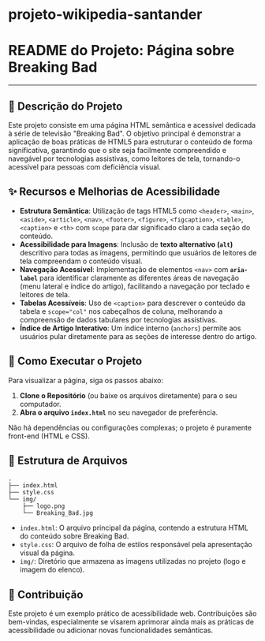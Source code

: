 # projeto-wikipedia-santander
# README do Projeto: Página sobre Breaking Bad

-----

## 📄 Descrição do Projeto

Este projeto consiste em uma página HTML semântica e acessível dedicada à série de televisão "Breaking Bad". O objetivo principal é demonstrar a aplicação de boas práticas de HTML5 para estruturar o conteúdo de forma significativa, garantindo que o site seja facilmente compreendido e navegável por tecnologias assistivas, como leitores de tela, tornando-o acessível para pessoas com deficiência visual.

## ✨ Recursos e Melhorias de Acessibilidade

  * **Estrutura Semântica**: Utilização de tags HTML5 como `<header>`, `<main>`, `<aside>`, `<article>`, `<nav>`, `<footer>`, `<figure>`, `<figcaption>`, `<table>`, `<caption>` e `<th>` com `scope` para dar significado claro a cada seção do conteúdo.
  * **Acessibilidade para Imagens**: Inclusão de **texto alternativo (`alt`)** descritivo para todas as imagens, permitindo que usuários de leitores de tela compreendam o conteúdo visual.
  * **Navegação Acessível**: Implementação de elementos `<nav>` com **`aria-label`** para identificar claramente as diferentes áreas de navegação (menu lateral e índice do artigo), facilitando a navegação por teclado e leitores de tela.
  * **Tabelas Acessíveis**: Uso de `<caption>` para descrever o conteúdo da tabela e `scope="col"` nos cabeçalhos de coluna, melhorando a compreensão de dados tabulares por tecnologias assistivas.
  * **Índice de Artigo Interativo**: Um índice interno (`anchors`) permite aos usuários pular diretamente para as seções de interesse dentro do artigo.

## 🚀 Como Executar o Projeto

Para visualizar a página, siga os passos abaixo:

1.  **Clone o Repositório** (ou baixe os arquivos diretamente) para o seu computador.
2.  **Abra o arquivo `index.html`** no seu navegador de preferência.

Não há dependências ou configurações complexas; o projeto é puramente front-end (HTML e CSS).

## 📁 Estrutura de Arquivos

```
.
├── index.html
├── style.css
└── img/
    ├── logo.png
    └── Breaking_Bad.jpg
```

  * `index.html`: O arquivo principal da página, contendo a estrutura HTML do conteúdo sobre Breaking Bad.
  * `style.css`: O arquivo de folha de estilos responsável pela apresentação visual da página.
  * `img/`: Diretório que armazena as imagens utilizadas no projeto (logo e imagem do elenco).

## 🤝 Contribuição

Este projeto é um exemplo prático de acessibilidade web. Contribuições são bem-vindas, especialmente se visarem aprimorar ainda mais as práticas de acessibilidade ou adicionar novas funcionalidades semânticas.
